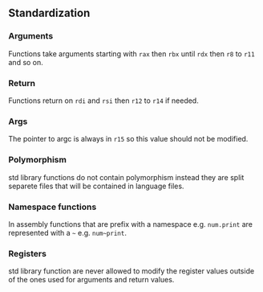 ## Standardization

### Arguments
Functions take arguments starting with `rax` then `rbx` until `rdx` then `r8` to `r11` and so on.
<br>
### Return
Functions return on `rdi` and `rsi` then `r12` to `r14` if needed.
<br>
### Args
The pointer to argc is always in `r15` so this value should not be modified.
<br>
### Polymorphism
std library functions do not contain polymorphism instead they are split separete files that will be contained in language files.
<br>
### Namespace functions
In assembly functions that are prefix with a namespace e.g. `num.print` are represented with a `~` e.g. `num~print`.
<br>
### Registers
std library function are never allowed to modify the register values outside of the ones used for arguments and return values.

